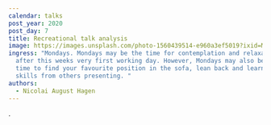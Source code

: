 ```yaml
---
calendar: talks
post_year: 2020
post_day: 7
title: Recreational talk analysis
image: https://images.unsplash.com/photo-1560439514-e960a3ef5019?ixid=MXwxMjA3fDB8MHxwaG90by1wYWdlfHx8fGVufDB8fHw%3D&ixlib=rb-1.2.1&auto=format&fit=crop&w=2250&q=80
ingress: "Mondays. Mondays may be the time for contemplation and relaxation
  after this weeks very first working day. However, Mondays may also be a good
  time to find your favourite position in the sofa, lean back and learn talk
  skills from others presenting. "
authors:
  - Nicolai August Hagen
---
```

.